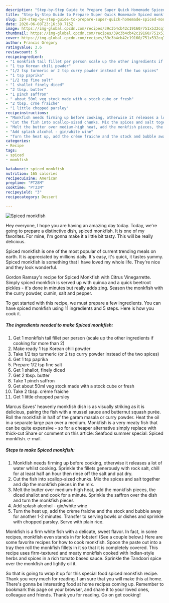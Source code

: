 ```yaml
---
description: "Step-by-Step Guide to Prepare Super Quick Homemade Spiced monkfish"
title: "Step-by-Step Guide to Prepare Super Quick Homemade Spiced monkfish"
slug: 324-step-by-step-guide-to-prepare-super-quick-homemade-spiced-monkfish
date: 2020-06-08T23:16:38.715Z
image: https://img-global.cpcdn.com/recipes/39c3b4cb42c19160/751x532cq70/spiced-monkfish-recipe-main-photo.jpg
thumbnail: https://img-global.cpcdn.com/recipes/39c3b4cb42c19160/751x532cq70/spiced-monkfish-recipe-main-photo.jpg
cover: https://img-global.cpcdn.com/recipes/39c3b4cb42c19160/751x532cq70/spiced-monkfish-recipe-main-photo.jpg
author: Francis Gregory
ratingvalue: 3.6
reviewcount: 5
recipeingredient:
- "1 monkfish tail fillet per person scale up the other ingredients if cooking for more than 2"
- "1 tsp Korean chili powder"
- "1/2 tsp turmeric or 2 tsp curry powder instead of the two spices"
- "1 tsp paprika"
- "1/2 tsp fine salt"
- "1 shallot finely diced"
- "2 tbsp. butter"
- "1 pinch saffron"
- " about 50ml veg stock made with a stock cube or fresh"
- "2 tbsp. crme fraiche"
- "1 little chopped parsley"
recipeinstructions:
- "Monkfish needs firming up before cooking, otherwise it releases a lot of water whilst cooking. Sprinkle the fillets generously with rock salt, chill for at least half an hour then rinse off the salt and pat dry."
- "Cut the fish into scallop-sized chunks. Mix the spices and salt together and dip the monkfish pieces in the mix."
- "Melt the butter over medium-high heat, add the monkfish pieces, the diced shallot and cook for a minute. Sprinkle the saffron over the dish and turn the monkfish pieces"
- "Add splash alcohol - gin/white wine"
- "Turn the heat up, add the crème fraiche and the stock and bubble away for another 1-2 minutes. Transfer to serving bowls or dishes and sprinkle with chopped parsley. Serve with plain rice."
categories:
- Recipe
tags:
- spiced
- monkfish

katakunci: spiced monkfish 
nutrition: 165 calories
recipecuisine: American
preptime: "PT28M"
cooktime: "PT33M"
recipeyield: "3"
recipecategory: Dessert

---
```



![Spiced monkfish](https://img-global.cpcdn.com/recipes/39c3b4cb42c19160/751x532cq70/spiced-monkfish-recipe-main-photo.jpg)

Hey everyone, I hope you are having an amazing day today. Today, we're going to prepare a distinctive dish, spiced monkfish. It is one of my favorites. For mine, I'm gonna make it a little bit tasty. This will be really delicious.

Spiced monkfish is one of the most popular of current trending meals on earth. It is appreciated by millions daily. It's easy, it's quick, it tastes yummy. Spiced monkfish is something that I have loved my whole life. They're nice and they look wonderful.

Gordon Ramsay&#39;s recipe for Spiced Monkfish with Citrus Vinegarrette. Simply spiced monkfish is served up with quinoa and a quick beetroot pickles - it&#39;s done in minutes but really adds zing. Season the monkfish with the curry powder, cumin, salt and pepper.


To get started with this recipe, we must prepare a few ingredients. You can have spiced monkfish using 11 ingredients and 5 steps. Here is how you cook it.

<!--inarticleads1-->

##### The ingredients needed to make Spiced monkfish:

1. Get 1 monkfish tail fillet per person (scale up the other ingredients if cooking for more than 2)
1. Make ready 1 tsp Korean chili powder
1. Take 1/2 tsp turmeric (or 2 tsp curry powder instead of the two spices)
1. Get 1 tsp paprika
1. Prepare 1/2 tsp fine salt
1. Get 1 shallot, finely diced
1. Get 2 tbsp. butter
1. Take 1 pinch saffron
1. Get  about 50ml veg stock made with a stock cube or fresh
1. Take 2 tbsp. crème fraiche
1. Get 1 little chopped parsley


Marcus Eaves&#39; heavenly monkfish dish is as visually striking as it is delicious, pairing the fish with a mussel sauce and butternut squash purée. Roll the monkfish in half of the garam masala or curry powder. Heat the oil in a separate large pan over a medium. Monkfish is a very meaty fish that can be quite expensive - so for a cheaper alternative simply replace with thick-cut Share or comment on this article: Seafood summer special: Spiced monkfish. e-mail. 

<!--inarticleads2-->

##### Steps to make Spiced monkfish:

1. Monkfish needs firming up before cooking, otherwise it releases a lot of water whilst cooking. Sprinkle the fillets generously with rock salt, chill for at least half an hour then rinse off the salt and pat dry.
1. Cut the fish into scallop-sized chunks. Mix the spices and salt together and dip the monkfish pieces in the mix.
1. Melt the butter over medium-high heat, add the monkfish pieces, the diced shallot and cook for a minute. Sprinkle the saffron over the dish and turn the monkfish pieces
1. Add splash alcohol - gin/white wine
1. Turn the heat up, add the crème fraiche and the stock and bubble away for another 1-2 minutes. Transfer to serving bowls or dishes and sprinkle with chopped parsley. Serve with plain rice.


Monkfish is a firm white fish with a delicate, sweet flavor. In fact, in some recipes, monkfish even stands in for lobster! (See a couple below.) Here are some favorite recipes for how to cook monkfish. Spoon the paste out into a tray then roll the monkfish fillets in it so that it is completely covered. This recipe uses firm-textured and meaty monkfish cooked with Indian-style herbs and spices in a rich tomato based sauce. Sprinkle the Tandoori spice over the monkfish and lightly oil it. 

So that is going to wrap it up for this special food spiced monkfish recipe. Thank you very much for reading. I am sure that you will make this at home. There's gonna be interesting food at home recipes coming up. Remember to bookmark this page on your browser, and share it to your loved ones, colleague and friends. Thank you for reading. Go on get cooking!
